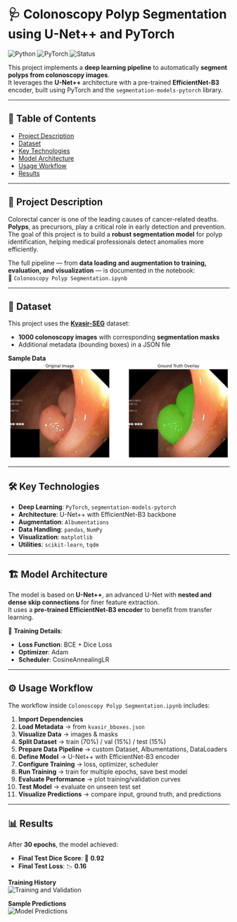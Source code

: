 # 🩺 Colonoscopy Polyp Segmentation using U-Net++ and PyTorch

![Python](https://img.shields.io/badge/Python-3.10-blue?logo=python)
![PyTorch](https://img.shields.io/badge/PyTorch-%23EE4C2C.svg?logo=pytorch&logoColor=white)
![Status](https://img.shields.io/badge/Status-Completed-brightgreen)

This project implements a **deep learning pipeline** to automatically **segment polyps from colonoscopy images**.  
It leverages the **U-Net++** architecture with a pre-trained **EfficientNet-B3** encoder, built using PyTorch and the `segmentation-models-pytorch` library.

---

## 📑 Table of Contents
- [Project Description](#-project-description)
- [Dataset](#-dataset)
- [Key Technologies](#-key-technologies)
- [Model Architecture](#-model-architecture)
- [Usage Workflow](#-usage-workflow)
- [Results](#-results)

---

## 🧾 Project Description

Colorectal cancer is one of the leading causes of cancer-related deaths. **Polyps**, as precursors, play a critical role in early detection and prevention.  
The goal of this project is to build a **robust segmentation model** for polyp identification, helping medical professionals detect anomalies more efficiently.  

The full pipeline — from **data loading and augmentation to training, evaluation, and visualization** — is documented in the notebook:  
📓 `Colonoscopy Polyp Segmentation.ipynb`

---

## 📂 Dataset

This project uses the **[Kvasir-SEG](https://datasets.simula.no/kvasir-seg/)** dataset:  
- **1000 colonoscopy images** with corresponding **segmentation masks**  
- Additional metadata (bounding boxes) in a JSON file  

**Sample Data**  
![Dataset sample](assets/DataSetSample.png)

---

## 🛠️ Key Technologies

- **Deep Learning**: `PyTorch`, `segmentation-models-pytorch`  
- **Architecture**: U-Net++ with EfficientNet-B3 backbone  
- **Augmentation**: `Albumentations`  
- **Data Handling**: `pandas`, `NumPy`  
- **Visualization**: `matplotlib`  
- **Utilities**: `scikit-learn`, `tqdm`  

---

## 🏗️ Model Architecture

The model is based on **U-Net++**, an advanced U-Net with **nested and dense skip connections** for finer feature extraction.  
It uses a **pre-trained EfficientNet-B3 encoder** to benefit from transfer learning.  

🔧 **Training Details**:  
- **Loss Function**: BCE + Dice Loss  
- **Optimizer**: Adam  
- **Scheduler**: CosineAnnealingLR  

---

## ⚙️ Usage Workflow

The workflow inside `Colonoscopy Polyp Segmentation.ipynb` includes:

1. **Import Dependencies**  
2. **Load Metadata** → from `kvasir_bboxes.json`  
3. **Visualize Data** → images & masks  
4. **Split Dataset** → train (70%) / val (15%) / test (15%)  
5. **Prepare Data Pipeline** → custom Dataset, Albumentations, DataLoaders  
6. **Define Model** → U-Net++ with EfficientNet-B3 encoder  
7. **Configure Training** → loss, optimizer, scheduler  
8. **Run Training** → train for multiple epochs, save best model  
9. **Evaluate Performance** → plot training/validation curves  
10. **Test Model** → evaluate on unseen test set  
11. **Visualize Predictions** → compare input, ground truth, and predictions  

---

## 📊 Results

After **30 epochs**, the model achieved:

- **Final Test Dice Score**: 🎯 **0.92**  
- **Final Test Loss**: 📉 **0.16**

**Training History**  
![Training and Validation](assets/trainHistoryAndvalidationHistorychart.png)

**Sample Predictions**  
![Model Predictions](assets/modelPredictionSample.png)
